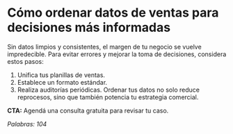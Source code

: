 # Cómo ordenar datos de ventas para decisiones más informadas

Sin datos limpios y consistentes, el margen de tu negocio se vuelve impredecible. Para evitar errores y mejorar la toma de decisiones, considera estos pasos: 
1. Unifica tus planillas de ventas. 
2. Establece un formato estándar. 
3. Realiza auditorías periódicas. 
Ordenar tus datos no solo reduce reprocesos, sino que también potencia tu estrategia comercial.

**CTA:** Agendá una consulta gratuita para revisar tu caso.

_Palabras: 104_

<!-- post ID: 002 | 2025-09-01T00:23:00 | modelo: gpt-4o-mini | tokens aprox: 448 -->